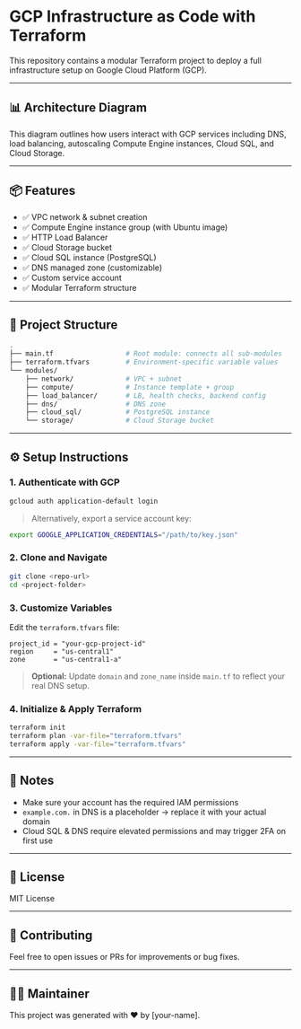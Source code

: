 # GCP Infrastructure as Code with Terraform

This repository contains a modular Terraform project to deploy a full infrastructure setup on Google Cloud Platform (GCP).

---

## 📊 Architecture Diagram

This diagram outlines how users interact with GCP services including DNS, load balancing, autoscaling Compute Engine instances, Cloud SQL, and Cloud Storage.

---

## 📦 Features

- ✅ VPC network & subnet creation
- ✅ Compute Engine instance group (with Ubuntu image)
- ✅ HTTP Load Balancer
- ✅ Cloud Storage bucket
- ✅ Cloud SQL instance (PostgreSQL)
- ✅ DNS managed zone (customizable)
- ✅ Custom service account
- ✅ Modular Terraform structure

---

## 🧱 Project Structure

```bash
.
├── main.tf                  # Root module: connects all sub-modules
├── terraform.tfvars         # Environment-specific variable values
└── modules/
    ├── network/             # VPC + subnet
    ├── compute/             # Instance template + group
    ├── load_balancer/       # LB, health checks, backend config
    ├── dns/                 # DNS zone
    ├── cloud_sql/           # PostgreSQL instance
    └── storage/             # Cloud Storage bucket
```

---

## ⚙️ Setup Instructions

### 1. Authenticate with GCP
```bash
gcloud auth application-default login
```

> Alternatively, export a service account key:
```bash
export GOOGLE_APPLICATION_CREDENTIALS="/path/to/key.json"
```

### 2. Clone and Navigate
```bash
git clone <repo-url>
cd <project-folder>
```

### 3. Customize Variables
Edit the `terraform.tfvars` file:
```hcl
project_id = "your-gcp-project-id"
region     = "us-central1"
zone       = "us-central1-a"
```

> **Optional:** Update `domain` and `zone_name` inside `main.tf` to reflect your real DNS setup.

### 4. Initialize & Apply Terraform
```bash
terraform init
terraform plan -var-file="terraform.tfvars"
terraform apply -var-file="terraform.tfvars"
```

---

## 🚨 Notes
- Make sure your account has the required IAM permissions
- `example.com.` in DNS is a placeholder → replace it with your actual domain
- Cloud SQL & DNS require elevated permissions and may trigger 2FA on first use

---

## 📜 License
MIT License

---

## 🤝 Contributing
Feel free to open issues or PRs for improvements or bug fixes.

---

## 🧑‍💻 Maintainer
This project was generated with ❤️ by [your-name].
